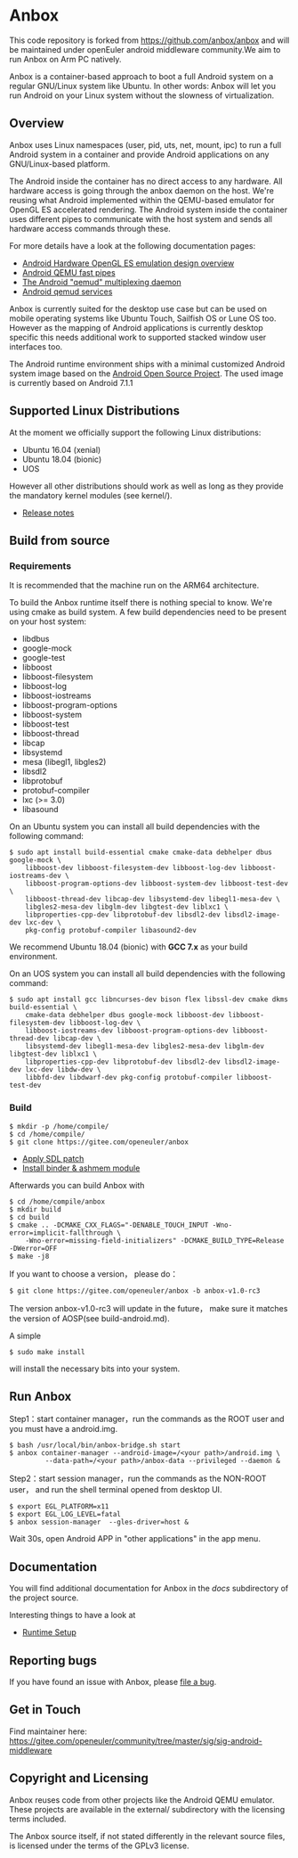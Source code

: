 # Anbox

This code repository is forked from https://github.com/anbox/anbox and 
will be maintained under openEuler android middleware community.We aim 
to run Anbox on Arm PC natively.

Anbox is a container-based approach to boot a full Android system on a
regular GNU/Linux system like Ubuntu. In other words: Anbox will let
you run Android on your Linux system without the slowness of
virtualization.

## Overview

Anbox uses Linux namespaces (user, pid, uts, net, mount, ipc) to run a
full Android system in a container and provide Android applications on
any GNU/Linux-based platform.

The Android inside the container has no direct access to any hardware.
All hardware access is going through the anbox daemon on the host. We're
reusing what Android implemented within the QEMU-based emulator for OpenGL ES accelerated rendering. The Android system inside the container uses
different pipes to communicate with the host system and sends all hardware
access commands through these.

For more details have a look at the following documentation pages:

 * [Android Hardware OpenGL ES emulation design overview](https://android.googlesource.com/platform/external/qemu/+/emu-master-dev/android/android-emugl/DESIGN)
 * [Android QEMU fast pipes](https://android.googlesource.com/platform/external/qemu/+/emu-master-dev/android/docs/ANDROID-QEMU-PIPE.TXT)
 * [The Android "qemud" multiplexing daemon](https://android.googlesource.com/platform/external/qemu/+/emu-master-dev/android/docs/ANDROID-QEMUD.TXT)
 * [Android qemud services](https://android.googlesource.com/platform/external/qemu/+/emu-master-dev/android/docs/ANDROID-QEMUD-SERVICES.TXT)

Anbox is currently suited for the desktop use case but can be used on
mobile operating systems like Ubuntu Touch, Sailfish OS or Lune OS too.
However as the mapping of Android applications is currently desktop specific
this needs additional work to supported stacked window user interfaces too.

The Android runtime environment ships with a minimal customized Android system image based on the [Android Open Source Project](https://source.android.com/). The used image is currently based on Android 7.1.1

## Supported Linux Distributions

At the moment we officially support the following Linux distributions:

 * Ubuntu 16.04 (xenial)
 * Ubuntu 18.04 (bionic)
 * UOS

However all other distributions should work as well as long as they provide the mandatory kernel modules (see kernel/).

 * [Release notes](docs/release-notes/anbox-release-notes.md)


## Build from source

### Requirements

It is recommended that the machine run on the ARM64 architecture.

To build the Anbox runtime itself there is nothing special to know. We're using
cmake as build system. A few build dependencies need to be present on your host system:

 * libdbus
 * google-mock
 * google-test
 * libboost
 * libboost-filesystem
 * libboost-log
 * libboost-iostreams
 * libboost-program-options
 * libboost-system
 * libboost-test
 * libboost-thread
 * libcap
 * libsystemd
 * mesa (libegl1, libgles2)
 * libsdl2
 * libprotobuf
 * protobuf-compiler
 * lxc (>= 3.0)
 * libasound


On an Ubuntu system you can install all build dependencies with the following
command:

```
$ sudo apt install build-essential cmake cmake-data debhelper dbus google-mock \
    libboost-dev libboost-filesystem-dev libboost-log-dev libboost-iostreams-dev \
    libboost-program-options-dev libboost-system-dev libboost-test-dev \
    libboost-thread-dev libcap-dev libsystemd-dev libegl1-mesa-dev \
    libgles2-mesa-dev libglm-dev libgtest-dev liblxc1 \
    libproperties-cpp-dev libprotobuf-dev libsdl2-dev libsdl2-image-dev lxc-dev \
    pkg-config protobuf-compiler libasound2-dev
```
We recommend Ubuntu 18.04 (bionic) with **GCC 7.x** as your build environment.

On an UOS system you can install all build dependencies with the following
command:

```
$ sudo apt install gcc libncurses-dev bison flex libssl-dev cmake dkms build-essential \
    cmake-data debhelper dbus google-mock libboost-dev libboost-filesystem-dev libboost-log-dev \
    libboost-iostreams-dev libboost-program-options-dev libboost-thread-dev libcap-dev \
    libsystemd-dev libegl1-mesa-dev libgles2-mesa-dev libglm-dev libgtest-dev liblxc1 \
    libproperties-cpp-dev libprotobuf-dev libsdl2-dev libsdl2-image-dev lxc-dev libdw-dev \
    libbfd-dev libdwarf-dev pkg-config protobuf-compiler libboost-test-dev
```

### Build

```
$ mkdir -p /home/compile/
$ cd /home/compile/
$ git clone https://gitee.com/openeuler/anbox
```

 * [Apply SDL patch](docs/apply_SDL_patch.md)
 * [Install binder & ashmem module](docs/kernel_module.md)

Afterwards you can build Anbox with

```
$ cd /home/compile/anbox
$ mkdir build
$ cd build
$ cmake .. -DCMAKE_CXX_FLAGS="-DENABLE_TOUCH_INPUT -Wno-error=implicit-fallthrough \
    -Wno-error=missing-field-initializers" -DCMAKE_BUILD_TYPE=Release -DWerror=OFF
$ make -j8

```

If you want to choose a version， please do：

```
$ git clone https://gitee.com/openeuler/anbox -b anbox-v1.0-rc3
```

The version anbox-v1.0-rc3 will update in the future， make sure it matches the version of AOSP(see build-android.md).


A simple

```
$ sudo make install
```

will install the necessary bits into your system.

## Run Anbox

Step1：start container manager，run the commands as the ROOT user and you must have a android.img.

```
$ bash /usr/local/bin/anbox-bridge.sh start
$ anbox container-manager --android-image=/<your path>/android.img \
         --data-path=/<your path>/anbox-data --privileged --daemon &

```

Step2：start session manager，run the commands as the NON-ROOT user， 
and run the shell terminal opened from desktop UI.

```
$ export EGL_PLATFORM=x11
$ export EGL_LOG_LEVEL=fatal
$ anbox session-manager  --gles-driver=host &

```

Wait 30s, open Android APP in "other applications" in the app menu.

## Documentation

You will find additional documentation for Anbox in the *docs* subdirectory
of the project source.

Interesting things to have a look at

 * [Runtime Setup](docs/runtime-setup.md)

## Reporting bugs

If you have found an issue with Anbox, please [file a bug](https://gitee.com/openeuler/anbox/issues).

## Get in Touch

Find maintainer here:
https://gitee.com/openeuler/community/tree/master/sig/sig-android-middleware

## Copyright and Licensing

Anbox reuses code from other projects like the Android QEMU emulator. These
projects are available in the external/ subdirectory with the licensing terms
included.

The Anbox source itself, if not stated differently in the relevant source files,
is licensed under the terms of the GPLv3 license.